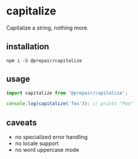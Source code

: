 # capitalize

Capitalize a string, nothing more.

## installation

```shell
npm i -S @prepair/capitalize 
```

## usage

```js
import capitalize from '@prepair/capitalize';

console.log(capitalize('foo')); // prints "Foo"
```

## caveats

* no specialized error handling
* no locale support
* no word uppercase mode
